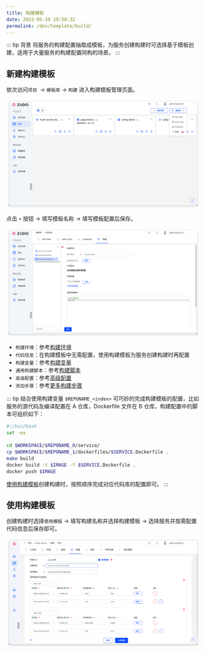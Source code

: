 ```yaml
---
title: 构建模板
date: 2022-05-30 19:50:32
permalink: /dev/template/build/
---
```


::: tip 背景
将服务的构建配置抽取成模板，为服务创建构建时可选择基于模板创建，适用于大量服务的构建配置同构的场景。
:::

## 新建构建模板

依次访问`项目 `-> `模板库` -> `构建` 进入构建模板管理页面。

![构建模板](./_images/build_template_1.png)

点击 `+` 按钮 -> 填写模板名称 -> 填写模板配置后保存。

![构建模板](./_images/create_build_template_1.png)

- `构建环境`：参考[构建环境](/dev/project/build/#构建环境)
- `代码信息`：在构建模板中无需配置，使用构建模板为服务创建构建时再配置
- `构建变量`：参考[构建变量](/dev/project/build/#构建变量)
- `通用构建脚本`：参考[构建脚本](/dev/project/build/#通用构建脚本)
- `高级配置`：参考[高级配置](/dev/project/build/#高级配置)
- `添加步骤`：参考[更多构建步骤](/dev/project/build/#更多构建步骤)

::: tip
结合使用构建变量 `$REPONAME_<index>` 可巧妙的完成构建模板的配置，比如服务的源代码及编译配置在 A 仓库，Dockerfile 文件在 B 仓库，构建配置中的脚本可组织如下：

``` bash
#!/bin/bash
set -ex

cd $WORKSPACE/$REPONAME_0/service/
cp $WORKSPACE/$REPONAME_1/dockerfiles/$SERVICE.Dockerfile .
make build
docker build -t $IMAGE -f $SERVICE.Dockerfile .
docker push $IMAGE
```

[使用构建模板](#使用构建模板)创建构建时，按照顺序完成对应代码库的配置即可。
:::


## 使用构建模板

创建构建时选择`使用模板` -> 填写构建名称并选择构建模板 -> 选择服务并按需配置代码信息后保存即可。

![构建模板](./_images/create_build_with_template.png)
